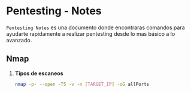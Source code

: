 # Pentesting - Notes

`Pentesting Notes` es una documento donde encontraras comandos para ayudarte rapidamente a realizar pentesting desde lo mas básico a lo avanzado.

## Nmap

1. **Tipos de escaneos**

   ```bash
   nmap -p- --open -T5 -v -n [TARGET_IP] -oG allPorts

